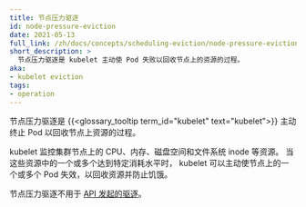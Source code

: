 ```yaml
---
title: 节点压力驱逐
id: node-pressure-eviction
date: 2021-05-13
full_link: /zh/docs/concepts/scheduling-eviction/node-pressure-eviction/
short_description: >
  节点压力驱逐是 kubelet 主动使 Pod 失败以回收节点上的资源的过程。
aka:
- kubelet eviction
tags:
- operation
---
```

<!-- 
---
title: Node-pressure eviction
id: node-pressure-eviction
date: 2021-05-13
full_link: /docs/concepts/scheduling-eviction/node-pressure-eviction/
short_description: >
  Node-pressure eviction is the process by which the kubelet proactively fails
  pods to reclaim resources on nodes.
aka:
- kubelet eviction
tags:
- operation
---
-->

<!-- 
Node-pressure eviction is the process by which the {{<glossary_tooltip term_id="kubelet" text="kubelet">}} proactively terminates
pods to reclaim resources on nodes.
-->
节点压力驱逐是 {{<glossary_tooltip term_id="kubelet" text="kubelet">}} 主动终止 Pod 以回收节点上资源的过程。

<!--more-->

<!-- 
The kubelet monitors resources like CPU, memory, disk space, and filesystem 
inodes on your cluster's nodes. When one or more of these resources reach
specific consumption levels, the kubelet can proactively fail one or more pods
on the node to reclaim resources and prevent starvation. 
-->
kubelet 监控集群节点上的 CPU、内存、磁盘空间和文件系统 inode 等资源。
当这些资源中的一个或多个达到特定消耗水平时，
kubelet 可以主动使节点上的一个或多个 Pod 失效，以回收资源并防止饥饿。

<!-- 
Node-pressure eviction is not the same as [API-initiated eviction](/docs/concepts/scheduling-eviction/api-eviction/).
-->
节点压力驱逐不用于 [API 发起的驱逐](/zh/docs/concepts/scheduling-eviction/api-eviction/)。
